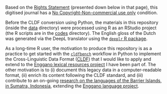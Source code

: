 Based on the [Rights Statement](https://www.digitale-sammlungen.de/en/details/bsb10433845) (presented down below in that page), this digitised journal has a [No Copyright-Non-commercial use only](https://rightsstatements.org/page/NoC-NC/1.0/?language=en) condition.

Before the CLDF conversion using Python, the materials in this repository (inside the [data](https://github.com/complexico/mentawai-word-list-1853/tree/main/data) directory) were processed using R as an RStudio project (the R scripts are in the [codes](https://github.com/complexico/mentawai-word-list-1853/tree/main/codes) directory). The English gloss of the Dutch was generated via the DeepL translator using the [`deeplr` R package](https://cran.r-project.org/package=deeplr).

As a long-time R user, the motivation to produce this repository is as a practice to get started with the [`cldfbench`](https://pypi.org/project/cldfbench/) workflow in Python to implement the Cross-Linguistic Data Format ([CLDF](https://cldf.clld.org)) that I would like to apply and extend to the [Enggano lexical resources project](https://gtr.ukri.org/projects?ref=AH%2FW007290%2F1) I have been part of. The other motivation is to (i) document this legacy data in a computer-readable format, (ii) enrich its content following the CLDF standard, and (iii) contribute to an on-going [research on the languages of the Barrier Islands, in Sumatra, Indonesia](https://www.indonesianlanguages.org/home/barrier-islands-languages/), extending the [Enggano language project](https://enggano.ling-phil.ox.ac.uk).